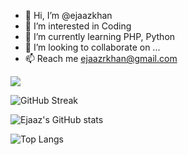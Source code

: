 - 👋 Hi, I’m @ejaazkhan
- 👀 I’m interested in Coding
- 🌱 I’m currently learning PHP, Python
- 💞️ I’m looking to collaborate on ...
- 📫 Reach me ejaazrkhan@gmail.com

![](https://komarev.com/ghpvc/?username=ejaazkhan&color=blue)

![GitHub Streak](https://github-readme-streak-stats.herokuapp.com/?user=ejaazkhan&count_private=true&show_icons=true)

![Ejaaz's GitHub stats](https://github-readme-stats.vercel.app/api?username=ejaazkhan&show_icons=true&theme=radical&count_private=true&show_icons=true)

![Top Langs](https://github-readme-stats.vercel.app/api/top-langs/?username=ejaazkhan&layout=compact&count_private=true&show_icons=true)

<!---
ejaazkhan/ejaazkhan is a ✨ special ✨ repository because its `README.md` (this file) appears on your GitHub profile.
You can click the Preview link to take a look at your changes.
--->
